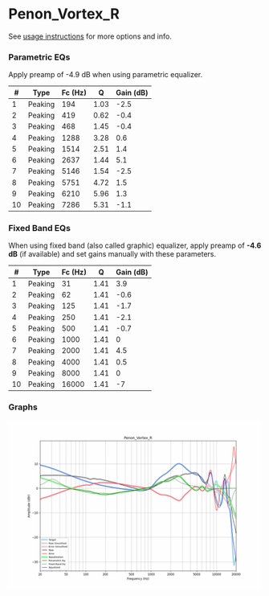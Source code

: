 # Penon_Vortex_R
See [usage instructions](https://github.com/jaakkopasanen/AutoEq#usage) for more options and info.

### Parametric EQs
Apply preamp of -4.9 dB when using parametric equalizer.

|   # | Type    |   Fc (Hz) |    Q |   Gain (dB) |
|-----|---------|-----------|------|-------------|
|   1 | Peaking |       194 | 1.03 |        -2.5 |
|   2 | Peaking |       419 | 0.62 |        -0.4 |
|   3 | Peaking |       468 | 1.45 |        -0.4 |
|   4 | Peaking |      1288 | 3.28 |         0.6 |
|   5 | Peaking |      1514 | 2.51 |         1.4 |
|   6 | Peaking |      2637 | 1.44 |         5.1 |
|   7 | Peaking |      5146 | 1.54 |        -2.5 |
|   8 | Peaking |      5751 | 4.72 |         1.5 |
|   9 | Peaking |      6210 | 5.96 |         1.3 |
|  10 | Peaking |      7286 | 5.31 |        -1.1 |

### Fixed Band EQs
When using fixed band (also called graphic) equalizer, apply preamp of **-4.6 dB** (if available) and set gains manually with these parameters.

|   # | Type    |   Fc (Hz) |    Q |   Gain (dB) |
|-----|---------|-----------|------|-------------|
|   1 | Peaking |        31 | 1.41 |         3.9 |
|   2 | Peaking |        62 | 1.41 |        -0.6 |
|   3 | Peaking |       125 | 1.41 |        -1.7 |
|   4 | Peaking |       250 | 1.41 |        -2.1 |
|   5 | Peaking |       500 | 1.41 |        -0.7 |
|   6 | Peaking |      1000 | 1.41 |         0   |
|   7 | Peaking |      2000 | 1.41 |         4.5 |
|   8 | Peaking |      4000 | 1.41 |         0.5 |
|   9 | Peaking |      8000 | 1.41 |         0   |
|  10 | Peaking |     16000 | 1.41 |        -7   |

### Graphs
![](./Penon_Vortex_R.png)
